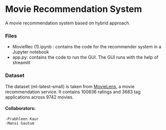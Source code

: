 # Movie Recommendation System
A movie recommendation system based on hybrid approach.

### Files
- MovieRec (1).ipynb : contains the code for the recommender system in a Jupyter notebook
- app.py: contains the code to run the GUI. The GUI runs with the help of streamlit 

### Dataset
The dataset (ml-latest-small) is taken from [MovieLens](https://grouplens.org/datasets/movielens/), a movie recommendation service. It contains 100836 ratings and 3683 tag applications across 9742 movies. 



#### Collaborators:
    -Prabhleen Kaur
    -Mansi Gautum
